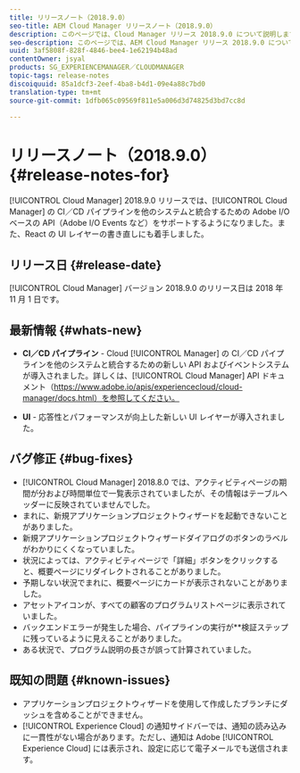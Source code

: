 ```yaml
---
title: リリースノート（2018.9.0）
seo-title: AEM Cloud Manager リリースノート（2018.9.0）
description: このページでは、Cloud Manager リリース 2018.9.0 について説明します。
seo-description: このページでは、AEM Cloud Manager リリース 2018.9.0 について説明します。
uuid: 3af5808f-828f-4846-bee4-1e62194b48ad
contentOwner: jsyal
products: SG_EXPERIENCEMANAGER／CLOUDMANAGER
topic-tags: release-notes
discoiquuid: 85a1dcf3-2eef-4ba8-b4d1-09e4a88c7bd0
translation-type: tm+mt
source-git-commit: 1dfb065c09569f811e5a006d3d74825d3bd7cc8d

---
```



# リリースノート（2018.9.0） {#release-notes-for}

[!UICONTROL Cloud Manager] 2018.9.0 リリースでは、[!UICONTROL Cloud Manager] の CI／CD パイプラインを他のシステムと統合するための Adobe I/O ベースの API（Adobe I/O Events など）をサポートするようになりました。また、React の UI レイヤーの書き直しにも着手しました。

## リリース日 {#release-date}

[!UICONTROL Cloud Manager] バージョン 2018.9.0 のリリース日は 2018 年 11 月 1 日です。

## 最新情報 {#whats-new}

* **CI／CD パイプライン** - Cloud [!UICONTROL Manager] の CI／CD パイプラインを他のシステムと統合するための新しい API およびイベントシステムが導入されました。詳しくは、[!UICONTROL Cloud Manager] API ドキュメント（https://www.adobe.io/apis/experiencecloud/cloud-manager/docs.html）を参照してください。

* **UI** - 応答性とパフォーマンスが向上した新しい UI レイヤーが導入されました。

## バグ修正 {#bug-fixes}

* [!UICONTROL Cloud Manager] 2018.8.0 では、アクティビティページの期間が分および時間単位で一覧表示されていましたが、その情報はテーブルヘッダーに反映されていませんでした。
* まれに、新規アプリケーションプロジェクトウィザードを起動できないことがありました。
* 新規アプリケーションプロジェクトウィザードダイアログのボタンのラベルがわかりにくくなっていました。
* 状況によっては、アクティビティページで「詳細」ボタンをクリックすると、概要ページにリダイレクトされることがありました。
* 予期しない状況でまれに、概要ページにカードが表示されないことがありました。
* アセットアイコンが、すべての顧客のプログラムリストページに表示されていました。
* バックエンドエラーが発生した場合、パイプラインの実行が**検証ステップに残っているように見えることがありました。
* ある状況で、プログラム説明の長さが誤って計算されていました。

## 既知の問題 {#known-issues}

* アプリケーションプロジェクトウィザードを使用して作成したブランチにダッシュを含めることができません。
* [!UICONTROL Experience Cloud] の通知サイドバーでは、通知の読み込みに一貫性がない場合があります。ただし、通知は Adobe [!UICONTROL Experience Cloud] には表示され、設定に応じて電子メールでも送信されます。

